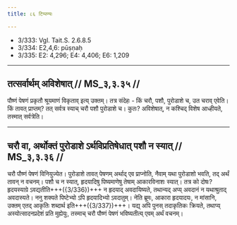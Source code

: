 ```yaml
---
title: ८६ टिप्पण्यः

---
```

- 3/333: Vgl. Tait.S. 2.6.8.5
- 3/334: E2,4,6: pūṣṇaḥ
- 3/335: E2: 4,296; E4: 4,406; E6: 1,209

____________________________________________


## तत्सर्वार्थम् अविशेषात् // MS_३,३.३५ //

पौष्णं पेषणं प्रकृतौ श्रूयमाणं विकृताव् इत्य् उक्तम्। तत्र संदेहः - किं चरौ, पशौ, पुरोडाशे च, उत चराव् एवेति। किं तावत् प्राप्तम्? तत् सर्वत्र स्याच् चरौ पशौ पुरोडाशे च। कुतः? अविशेषात्, न कश्चिद् विशेष आध्हीयते, तस्मात् सर्वत्रेति।


____________________________________________


## चरौ वा, अर्थोक्तं पुरोडाशे ऽर्थविप्रतिषेधात् पशौ न स्यात् // MS_३,३.३६ //

चरौ पौष्णं पेषणं विनियुज्येत। पुरोडाशे तावत् पेषणम् अर्थाद् एव प्राप्नोति, नैवाम् यथा पुरोडाशो भवति, तद् अर्थं तावन् न वचनम्। पशौ च न स्यात्, हृदयादिषु पिष्यमाणेषु तेषाम् आकारविनाशः स्यात्। तत्र को दोषः? हृदयस्याग्रे ऽवद्यतीति+++({3/336})+++ न हृदयाद् अवदायिष्यते, तथान्यद् अप्य् अवदानं न यथाश्रुताद् अवदास्यते।
ननु शक्यते पिष्टेभ्यो ऽपि हृदयादिभ्यो ऽवदातुम्। नेति ब्रूमः, आकारा हृदयादयः, न मांसानि, उक्तम् एतद् आकृतिः शब्दार्थ इति+++({3/337})+++। यद्य् अपि पुनस् तदाकृतिकः क्रियते, तथाप्य् अस्योत्सादनप्रदेशं प्रति मुह्येयुः, तस्माच् चरौ पौष्णं पेषणं भविष्यतीत्य् एवम् अर्थं वचनम्।
